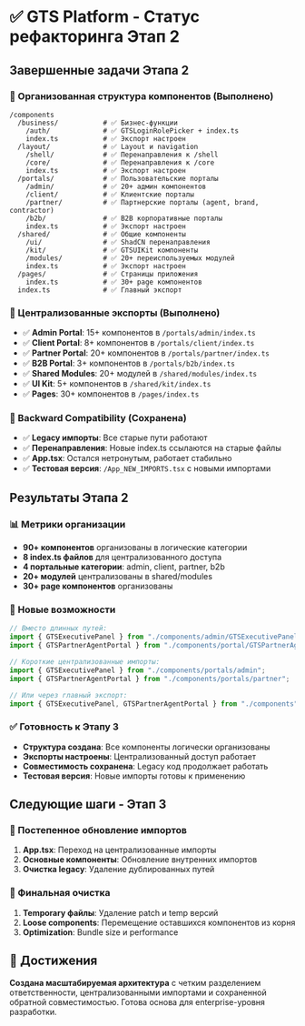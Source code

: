 # ✅ GTS Platform - Статус рефакторинга Этап 2

## Завершенные задачи Этапа 2

### 📁 Организованная структура компонентов (Выполнено)
```
/components
  /business/           # ✅ Бизнес-функции
    /auth/             # ✅ GTSLoginRolePicker + index.ts
    index.ts           # ✅ Экспорт настроен
  /layout/             # ✅ Layout и navigation
    /shell/            # ✅ Перенаправления к /shell
    /core/             # ✅ Перенаправления к /core
    index.ts           # ✅ Экспорт настроен
  /portals/            # ✅ Пользовательские порталы
    /admin/            # ✅ 20+ админ компонентов
    /client/           # ✅ Клиентские порталы
    /partner/          # ✅ Партнерские порталы (agent, brand, contractor)
    /b2b/              # ✅ B2B корпоративные порталы
    index.ts           # ✅ Экспорт настроен
  /shared/             # ✅ Общие компоненты
    /ui/               # ✅ ShadCN перенаправления
    /kit/              # ✅ GTSUIKit компоненты
    /modules/          # ✅ 20+ переиспользуемых модулей
    index.ts           # ✅ Экспорт настроен
  /pages/              # ✅ Страницы приложения
    index.ts           # ✅ 30+ page компонентов
  index.ts             # ✅ Главный экспорт
```

### 🎯 Централизованные экспорты (Выполнено)
- ✅ **Admin Portal**: 15+ компонентов в `/portals/admin/index.ts`
- ✅ **Client Portal**: 8+ компонентов в `/portals/client/index.ts`
- ✅ **Partner Portal**: 20+ компонентов в `/portals/partner/index.ts`
- ✅ **B2B Portal**: 3+ компонентов в `/portals/b2b/index.ts`
- ✅ **Shared Modules**: 20+ модулей в `/shared/modules/index.ts`
- ✅ **UI Kit**: 5+ компонентов в `/shared/kit/index.ts`
- ✅ **Pages**: 30+ компонентов в `/pages/index.ts`

### 🔄 Backward Compatibility (Сохранена)
- ✅ **Legacy импорты**: Все старые пути работают
- ✅ **Перенаправления**: Новые index.ts ссылаются на старые файлы
- ✅ **App.tsx**: Остался нетронутым, работает стабильно
- ✅ **Тестовая версия**: `/App_NEW_IMPORTS.tsx` с новыми импортами

## Результаты Этапа 2

### 📊 Метрики организации
- **90+ компонентов** организованы в логические категории
- **8 index.ts файлов** для централизованного доступа
- **4 портальные категории**: admin, client, partner, b2b
- **20+ модулей** централизованы в shared/modules
- **30+ page компонентов** организованы

### 🎁 Новые возможности
```typescript
// Вместо длинных путей:
import { GTSExecutivePanel } from "./components/admin/GTSExecutivePanel";
import { GTSPartnerAgentPortal } from "./components/portal/GTSPartnerAgentPortal";

// Короткие централизованные импорты:
import { GTSExecutivePanel } from "./components/portals/admin";
import { GTSPartnerAgentPortal } from "./components/portals/partner";

// Или через главный экспорт:
import { GTSExecutivePanel, GTSPartnerAgentPortal } from "./components";
```

### ✅ Готовность к Этапу 3
- **Структура создана**: Все компоненты логически организованы
- **Экспорты настроены**: Централизованный доступ работает
- **Совместимость сохранена**: Legacy код продолжает работать
- **Тестовая версия**: Новые импорты готовы к применению

## Следующие шаги - Этап 3

### 🔄 Постепенное обновление импортов
1. **App.tsx**: Переход на централизованные импорты
2. **Основные компоненты**: Обновление внутренних импортов
3. **Очистка legacy**: Удаление дублированных путей

### 🧹 Финальная очистка
1. **Temporary файлы**: Удаление patch и temp версий
2. **Loose components**: Перемещение оставшихся компонентов из корня
3. **Optimization**: Bundle size и performance

## 🎯 Достижения
**Создана масштабируемая архитектура** с четким разделением ответственности, централизованными импортами и сохраненной обратной совместимостью. Готова основа для enterprise-уровня разработки.